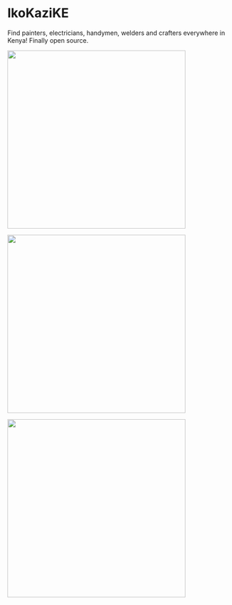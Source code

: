 # IkoKaziKE
Find painters, electricians, handymen, welders and crafters everywhere in Kenya!
Finally open source.


<p float="left">
  <img src="https://user-images.githubusercontent.com/45044744/120978096-c92d6680-c77c-11eb-8b22-3d496cecbc12.png" height="400" />
</p>

<p float="left">  
  <img src="https://user-images.githubusercontent.com/45044744/120978281-faa63200-c77c-11eb-9f49-ebde954bdb80.png" height="400"/>   
</p>


<p float="left"> 
  <img src="https://user-images.githubusercontent.com/45044744/120978311-0265d680-c77d-11eb-8072-5d7ccc953bd2.png" height="400" />
</p>
